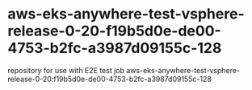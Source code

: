 # aws-eks-anywhere-test-vsphere-release-0-20-f19b5d0e-de00-4753-b2fc-a3987d09155c-128
repository for use with E2E test job aws-eks-anywhere-test-vsphere-release-0-20:f19b5d0e-de00-4753-b2fc-a3987d09155c-128
